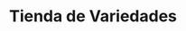 ---
title: "Tienda de Variedades"
url: /ciudad-satelite/tienda-de-variedades-calle-placido-molina/
shop: comodidad
---